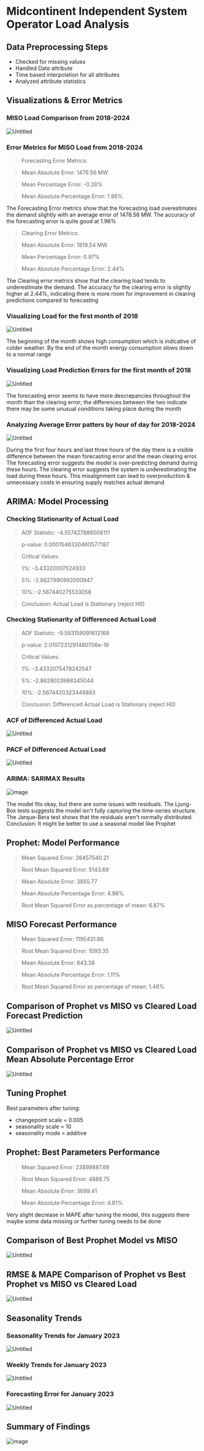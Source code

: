 # Midcontinent Independent System Operator Load Analysis

## Data Preprocessing Steps
* Checked for missing values
* Handled Date attribute
* Time based interpolation for all attributes
* Analyzed attribute statistics

## Visualizations & Error Metrics
### MISO Load Comparison from 2018-2024
![Untitled](https://github.com/user-attachments/assets/9c1c1a11-ad61-424e-8db5-870c81fdb596)

### Error Metrics for MISO Load from 2018-2024
> Forecasting Error Metrics:

> Mean Absolute Error: 1476.56 MW

> Mean Percentage Error: -0.28%

> Mean Absolute Percentage Error: 1.96%

The Forecasting Error metrics show that the forecasting load overestimates the demand slightly with an average error of 1476.56 MW. The accuracy of the forecasting error is quite good at 1.96%

> Clearing Error Metrics:

> Mean Absolute Error: 1819.54 MW

> Mean Percentage Error: 0.97%

> Mean Absolute Percentage Error: 2.44%

The Clearing error metrics show that the clearing load tends to underestimate the demand. The accuracy for the clearing error is slightly higher at 2.44%, indicating there is more room for improvement in clearing predictions compared to forecasting

### Visualizing Load for the first month of 2018
![Untitled](https://github.com/user-attachments/assets/dad48e75-86e3-43c9-8647-0e0b32c88cf1)

The beginning of the month shows high consumption which is indicative of colder weather. By the end of the month energy consumption slows down to a normal range

### Visualizing Load Prediction Errors for the first month of 2018
![Untitled](https://github.com/user-attachments/assets/e6cbb98d-c5fc-48db-bb84-489b894978e4)

The forecasting error seems to have more descrepancies throughout the month than the clearing error; the differences between the two indicate there may be some unusual conditions taking place during the month

### Analyzing Average Error patters by hour of day for 2018-2024
![Untitled](https://github.com/user-attachments/assets/c44b6c86-714e-4066-9e39-b9c85c367dd1)

During the first four hours and last three hours of the day there is a visible difference between the mean forecasting error and the mean clearing error.
The forecasting error suggests the model is over-predicting demand during these hours. The clearing error suggests the system is underestimating the load during these hours. This misalignment can lead to overproduction & unnecessary costs in ensuring supply matches actual demand

## ARIMA: Model Processing
### Checking Stationarity of Actual Load
> ADF Statistic: -4.557427886008111

> p-value: 0.0001546330460577187

> Critical Values:

>   1%: -3.43320007524933

>   5%: -2.8627990992000947

>   10%: -2.567440275533058

> Conclusion: Actual Load is Stationary (reject H0)

### Checking Stationarity of Differenced Actual Load
> ADF Statistic: -9.593159091612169

> p-value: 2.0107231291480706e-16

> Critical Values:

>   1%: -3.4332075478242547

>   5%: -2.8628023988345044

>   10%: -2.5674420323448883

> Conclusion: Differenced Actual Load is Stationary (reject H0)

### ACF of Differenced Actual Load
![Untitled](https://github.com/user-attachments/assets/a413281d-2833-42cc-9f58-c8373eea0a2c)

### PACF of Differenced Actual Load
![Untitled](https://github.com/user-attachments/assets/16852ae4-5bdb-4210-a8db-2ff3a28137ee)

### ARIMA: SARIMAX Results
![image](https://github.com/user-attachments/assets/8dc9bea0-d5c9-4209-abb4-131f7129a020)

The model fits okay, but there are some issues with residuals. The Ljung-Box tests suggests the model isn't fully capturing the time-series structure. The Jarque-Bera test shows that the residuals aren't normally distributed. Conclusion: It might be better to use a seasonal model like Prophet

## Prophet: Model Performance
> Mean Squared Error: 26457540.21

> Root Mean Squared Error: 5143.69

> Mean Absolute Error: 3855.77

> Mean Absolute Percentage Error: 4.96%

> Root Mean Squared Error as percentage of mean: 6.87%

## MISO Forecast Performance 
> Mean Squared Error: 1195431.86

> Root Mean Squared Error: 1093.35

> Mean Absolute Error: 843.38

> Mean Absolute Percentage Error: 1.11%

> Root Mean Squared Error as percentage of mean: 1.46%

## Comparison of Prophet vs MISO vs Cleared Load Forecast Prediction
![Untitled](https://github.com/user-attachments/assets/5c02a242-2352-4bd7-8036-00b70a395bd9)

## Comparison of Prophet vs MISO vs Cleared Load Mean Absolute Percentage Error
![Untitled](https://github.com/user-attachments/assets/fce9db62-5958-4203-be23-06390d76cf77)

## Tuning Prophet
Best parameters after tuning:
- changepoint scale = 0.005
- seasonality scale = 10
- seasonality mode = additive

## Prophet: Best Parameters Performance
> Mean Squared Error: 23899887.68

> Root Mean Squared Error: 4888.75

> Mean Absolute Error: 3699.41

> Mean Absolute Percentage Error: 4.81%

Very slight decrease in MAPE after tuning the model, this suggests there maybe some data missing or further tuning needs to be done

## Comparison of Best Prophet Model vs MISO 
![Untitled](https://github.com/user-attachments/assets/22f4dba9-b234-40a1-9fe3-4ed03ac5b442)

## RMSE & MAPE Comparison of Prophet vs Best Prophet vs MISO vs Cleared Load
![Untitled](https://github.com/user-attachments/assets/33b806da-e673-40aa-a81d-66d6c5a074d5)

## Seasonality Trends
### Seasonality Trends for January 2023
![Untitled](https://github.com/user-attachments/assets/664fc2ab-b8c0-4b81-b971-ec75699c9126)

### Weekly Trends for January 2023
![Untitled](https://github.com/user-attachments/assets/d14f80ff-fe43-4b0e-a1e5-2f048bfc26be)

### Forecasting Error for January 2023
![Untitled](https://github.com/user-attachments/assets/515a49b5-4e9a-46a5-b9f7-6e0f0363605c)

## Summary of Findings
![image](https://github.com/user-attachments/assets/4b5a8a92-1271-48bd-9cac-156acd4c2623)








